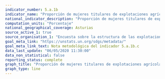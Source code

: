 ```yaml
---
indicator_number: 5.a.1b
indicator_name: "Proporción de mujeres titulares de explotaciones agrícolas en arrendamiento, respecto al total de titulares de explotaciones agrícolas en arrendamiento"
national_indicator_description: "Proporción de mujeres titulares de explotaciones agrícolas en arrendamiento, respecto al total de titulares de explotaciones agrícolas en arrendamiento"
computation_units: "Porcentaje"
national_geographical_coverage: Asturias
source_active_1: true
source_organisation_1: "Encuesta sobre la estructura de las explotaciones agrícolas, INE"
goal_meta_link: "https://unstats.un.org/sdgs/metadata/"
goal_meta_link_text: Nota metodológica del indicador 5.a.1b.c
data_last_update: "06/05/2020 11:30:00"
data_non_statistical: false
reporting_status: complete
graph_title: "Proporción de mujeres titulares de explotaciones agrícolas en arrendamiento, respecto al total de titulares de explotaciones agrícolas en arrendamiento"
graph_type: line
---
```

